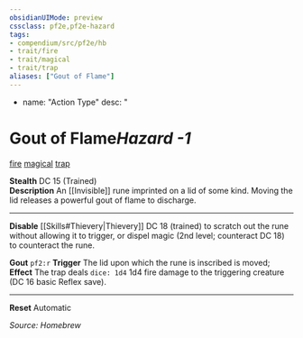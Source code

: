 ```yaml
---
obsidianUIMode: preview
cssclass: pf2e,pf2e-hazard
tags:
- compendium/src/pf2e/hb
- trait/fire
- trait/magical
- trait/trap
aliases: ["Gout of Flame"]
---
```


  - name: "Action Type"
    desc: "

# Gout of Flame*Hazard -1*  
[fire](3-rules/trait_reference/fire.md "Fire Item Trait") [magical](3-rules/trait_reference/magical.md "Magical Item Trait")  [trap](3-rules/trait_reference/trap.md "Trap Hazard Trait")  

**Stealth** DC 15 (Trained)  
**Description** An [[Invisible]] rune imprinted on a lid of some kind.  Moving the lid releases a powerful gout of flame to discharge.

---
**Disable** [[Skills#Thievery|Thievery]] DC 18 (trained) to scratch out the rune without allowing it to trigger, or dispel magic (2nd level; counteract DC 18) to counteract the rune.

**Gout** `pf2:r` **Trigger** The lid upon which the rune is inscribed is moved; **Effect** The trap deals `dice: 1d4` 1d4 fire damage to the triggering creature (DC 16 basic Reflex save). 

---
**Reset** Automatic

*Source: Homebrew*
